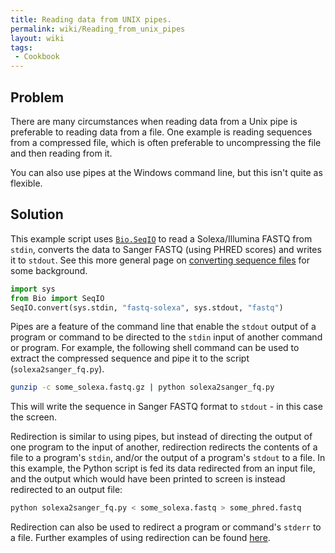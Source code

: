 ```yaml
---
title: Reading data from UNIX pipes.
permalink: wiki/Reading_from_unix_pipes
layout: wiki
tags:
 - Cookbook
---
```


Problem
-------

There are many circumstances when reading data from a Unix pipe is
preferable to reading data from a file. One example is reading sequences
from a compressed file, which is often preferable to uncompressing the
file and then reading from it.

You can also use pipes at the Windows command line, but this isn't quite
as flexible.

Solution
--------

This example script uses [`Bio.SeqIO`](SeqIO "wikilink") to read a
Solexa/Illumina FASTQ from `stdin`, converts the data to Sanger FASTQ
(using PHRED scores) and writes it to `stdout`. See this more general page
on [converting sequence files](Converting_sequence_files "wikilink") for
some background.

``` python
import sys
from Bio import SeqIO
SeqIO.convert(sys.stdin, "fastq-solexa", sys.stdout, "fastq")
```

Pipes are a feature of the command line that enable the `stdout` output of
a program or command to be directed to the `stdin` input of another
command or program. For example, the following shell command can be used
to extract the compressed sequence and pipe it to the script
(`solexa2sanger_fq.py`).

``` bash
gunzip -c some_solexa.fastq.gz | python solexa2sanger_fq.py
```

This will write the sequence in Sanger FASTQ format to `stdout` - in this
case the screen.

Redirection is similar to using pipes, but instead of directing the
output of one program to the input of another, redirection redirects the
contents of a file to a program's `stdin`, and/or the output of a
program's `stdout` to a file. In this example, the Python script is fed
its data redirected from an input file, and the output which would have
been printed to screen is instead redirected to an output file:

``` bash
python solexa2sanger_fq.py < some_solexa.fastq > some_phred.fastq
```

Redirection can also be used to redirect a program or command's `stderr`
to a file. Further examples of using redirection can be found
[here](http://tldp.org/HOWTO/Bash-Prog-Intro-HOWTO-3.html).
